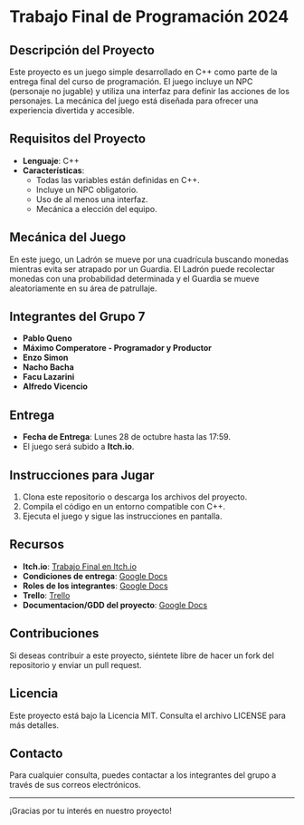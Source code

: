 # Trabajo Final de Programación 2024

## Descripción del Proyecto
Este proyecto es un juego simple desarrollado en C++ como parte de la entrega final del curso de programación. El juego incluye un NPC (personaje no jugable) y utiliza una interfaz para definir las acciones de los personajes. La mecánica del juego está diseñada para ofrecer una experiencia divertida y accesible.

## Requisitos del Proyecto
- **Lenguaje**: C++
- **Características**:
  - Todas las variables están definidas en C++.
  - Incluye un NPC obligatorio.
  - Uso de al menos una interfaz.
  - Mecánica a elección del equipo.

## Mecánica del Juego
En este juego, un Ladrón se mueve por una cuadrícula buscando monedas mientras evita ser atrapado por un Guardia. El Ladrón puede recolectar monedas con una probabilidad determinada y el Guardia se mueve aleatoriamente en su área de patrullaje.

## Integrantes del Grupo 7
- **Pablo Queno**
- **Máximo Comperatore - Programador y Productor**
- **Enzo Simon**
- **Nacho Bacha**
- **Facu Lazarini**
- **Alfredo Vicencio**

## Entrega
- **Fecha de Entrega**: Lunes 28 de octubre hasta las 17:59.
- El juego será subido a **Itch.io**.

## Instrucciones para Jugar
1. Clona este repositorio o descarga los archivos del proyecto.
2. Compila el código en un entorno compatible con C++.
3. Ejecuta el juego y sigue las instrucciones en pantalla.

## Recursos
- **Itch.io**: [Trabajo Final en Itch.io](https://pyoneerc1.itch.io/trabajo-final-prog-2024)
- **Condiciones de entrega**: [Google Docs](https://docs.google.com/document/d/1s2I4jVwzVLHsnZQtCuD1Jjsy-tCt7QaTLMpd-C0hRwE/edit?pli=1&tab=t.0)
- **Roles de los integrantes**: [Google Docs](https://docs.google.com/document/d/1eXAJxbcqjve1-KuVF_cQgVdMPOr7pFXmC1ET7vhq9kM/edit?usp=sharing)
- **Trello**: [Trello](https://trello.com/invite/b/6711b855c71b2bfea1f23949/ATTIc34b25ad27ab709f6769faca85ca86b1BADF30FA/juegoprogramacionfinal2024)
- **Documentacion/GDD del proyecto**: [Google Docs](https://docs.google.com/document/d/1AB1kE2Ns6wNXJqKLacaEoulRmVzwwLTOThxSD6uRiq0/edit?usp=sharing)

## Contribuciones
Si deseas contribuir a este proyecto, siéntete libre de hacer un fork del repositorio y enviar un pull request.

## Licencia
Este proyecto está bajo la Licencia MIT. Consulta el archivo LICENSE para más detalles.

## Contacto
Para cualquier consulta, puedes contactar a los integrantes del grupo a través de sus correos electrónicos.

---

¡Gracias por tu interés en nuestro proyecto!
